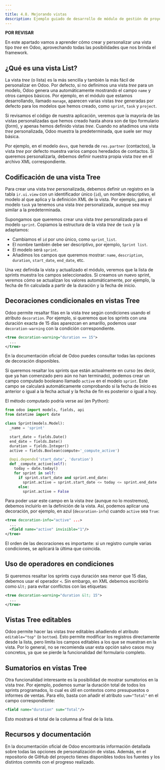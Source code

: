 ```yaml
---
---
title: 4.8. Mejorando vistas
description: Ejemplo guiado de desarrollo de módulo de gestión de proyectos en Odoo
---
```



**POR REVISAR**

En este apartado vamos a aprender cómo crear y personalizar una vista tipo *tree* en Odoo, aprovechando todas las posibilidades que nos brinda el framework. 

## ¿Qué es una vista List?

La vista *tree* (o lista) es la más sencilla y también la más fácil de personalizar en Odoo. Por defecto, si no definimos una vista *tree* para un modelo, Odoo genera una automáticamente mostrando el campo `name` y otros campos básicos. Por ejemplo, en el módulo que estamos desarrollando, llamado `manage`, aparecen varias vistas *tree* generadas por defecto para los modelos que hemos creado, como `sprint`, `task` y `project`.

Si revisamos el código de nuestra aplicación, veremos que la mayoría de las vistas personalizadas que hemos creado hasta ahora son de tipo formulario (*form*), y apenas hemos definido vistas *tree*. Cuando no añadimos una vista *tree* personalizada, Odoo muestra la predeterminada, que suele ser muy básica.

Por ejemplo, en el modelo `devs`, que hereda de `res.partner` (contactos), la vista *tree* por defecto muestra varios campos heredados de contactos. Si queremos personalizarla, debemos definir nuestra propia vista *tree* en el archivo XML correspondiente.

## Codificación de una vista Tree

Para crear una vista *tree* personalizada, debemos definir un registro en la tabla `ir.ui.view` con un identificador único (`id`), un nombre descriptivo, el modelo al que aplica y la definición XML de la vista. Por ejemplo, para el modelo `task` ya tenemos una vista *tree* personalizada, aunque sea muy similar a la predeterminada.

Supongamos que queremos crear una vista *tree* personalizada para el modelo `sprint`. Copiamos la estructura de la vista *tree* de `task` y la adaptamos:

- Cambiamos el `id` por uno único, como `sprint_list`.
- El nombre también debe ser descriptivo, por ejemplo, `Sprint list`.
- El modelo será `sprint`.
- Añadimos los campos que queremos mostrar: `name`, `description`, `duration`, `start_date`, `end_date`, etc.

Una vez definida la vista y actualizado el módulo, veremos que la lista de sprints muestra los campos seleccionados. Si creamos un nuevo sprint, veremos cómo se actualizan los valores automáticamente, por ejemplo, la fecha de fin calculada a partir de la duración y la fecha de inicio.

## Decoraciones condicionales en vistas Tree

Odoo permite resaltar filas en la vista *tree* según condiciones usando el atributo `decoration`. Por ejemplo, si queremos que los sprints con una duración exacta de 15 días aparezcan en amarillo, podemos usar `decoration-warning` con la condición correspondiente.

```xml
<tree decoration-warning="duration == 15">
  ...
</tree>
```

En la documentación oficial de Odoo puedes consultar todas las opciones de decoración disponibles.

Si queremos resaltar los sprints que están actualmente en curso (es decir, que ya han comenzado pero aún no han terminado), podemos crear un campo computado booleano llamado `active` en el modelo `sprint`. Este campo se calculará automáticamente comprobando si la fecha de inicio es anterior o igual a la fecha actual y la fecha de fin es posterior o igual a hoy.

El método computado podría verse así (en Python):

```python
from odoo import models, fields, api
from datetime import date

class Sprint(models.Model):
  _name = 'sprint'

  start_date = fields.Date()
  end_date = fields.Date()
  duration = fields.Integer()
  active = fields.Boolean(compute='_compute_active')

  @api.depends('start_date', 'duration')
  def _compute_active(self):
    today = date.today()
    for sprint in self:
      if sprint.start_date and sprint.end_date:
        sprint.active = sprint.start_date <= today <= sprint.end_date
      else:
        sprint.active = False
```

Para poder usar este campo en la vista *tree* (aunque no lo mostremos), debemos incluirlo en la definición de la vista. Así, podemos aplicar una decoración, por ejemplo, en azul (`decoration-info`) cuando `active` sea `True`:

```xml
<tree decoration-info="active" ...>
  ...
  <field name="active" invisible="1"/>
</tree>
```

El orden de las decoraciones es importante: si un registro cumple varias condiciones, se aplicará la última que coincida.

## Uso de operadores en condiciones

Si queremos resaltar los sprints cuya duración sea menor que 15 días, debemos usar el operador `<`. Sin embargo, en XML debemos escribirlo como `&lt;` para evitar conflictos con las etiquetas:

```xml
<tree decoration-warning="duration &lt; 15">
  ...
</tree>
```

## Vistas Tree editables

Odoo permite hacer las vistas *tree* editables añadiendo el atributo `editable="top"` (o `bottom`). Esto permite modificar los registros directamente desde la lista, pero limita los campos editables a los que se muestran en la vista. Por lo general, no se recomienda usar esta opción salvo casos muy concretos, ya que se pierde la funcionalidad del formulario completo.

## Sumatorios en vistas Tree

Otra funcionalidad interesante es la posibilidad de mostrar sumatorios en la vista *tree*. Por ejemplo, podemos sumar la duración total de todos los sprints programados, lo cual es útil en contextos como presupuestos o informes de ventas. Para ello, basta con añadir el atributo `sum="Total"` en el campo correspondiente:

```xml
<field name="duration" sum="Total"/>
```

Esto mostrará el total de la columna al final de la lista.

## Recursos y documentación

En la documentación oficial de Odoo encontrarás información detallada sobre todas las opciones de personalización de vistas. Además, en el repositorio de GitHub del proyecto tienes disponibles todos los fuentes y los distintos commits con el progreso realizado.

